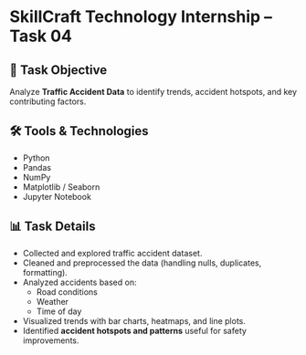 # SkillCraft Technology Internship – Task 04

## 📌 Task Objective
Analyze **Traffic Accident Data** to identify trends, accident hotspots, and key contributing factors.  

## 🛠️ Tools & Technologies
- Python
- Pandas
- NumPy
- Matplotlib / Seaborn
- Jupyter Notebook

## 📊 Task Details
- Collected and explored traffic accident dataset.  
- Cleaned and preprocessed the data (handling nulls, duplicates, formatting).  
- Analyzed accidents based on:
  - Road conditions  
  - Weather  
  - Time of day  
- Visualized trends with bar charts, heatmaps, and line plots.  
- Identified **accident hotspots and patterns** useful for safety improvements.  

